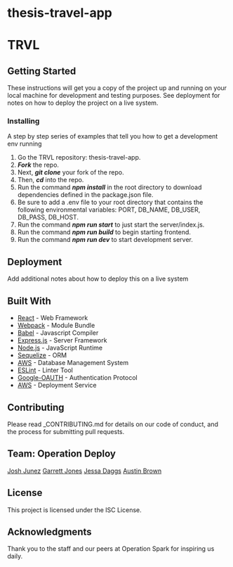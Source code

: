 # thesis-travel-app

# TRVL

## Getting Started

These instructions will get you a copy of the project up and running on your local machine for development and testing purposes. See deployment for notes on how to deploy the project on a live system.

### Installing

A step by step series of examples that tell you how to get a development env running

1. Go the TRVL repository: thesis-travel-app.
2. **_Fork_** the repo.
3. Next, **_git clone_** your fork of the repo.
4. Then, **_cd_** into the repo.
5. Run the command **_npm install_** in the root directory to download dependencies defined in the package.json file.
6. Be sure to add a .env file to your root directory that contains the following environmental variables: PORT, DB_NAME, DB_USER, DB_PASS, DB_HOST.
7. Run the command **_npm run start_** to just start the server/index.js.
8. Run the command **_npm run build_** to begin starting frontend.
9. Run the command **_npm run dev_** to start development server.

## Deployment

Add additional notes about how to deploy this on a live system

## Built With

- [React](https://reactjs.org/) - Web Framework
- [Webpack](https://maven.apache.org/) - Module Bundle
- [Babel](http://www.dropwizard.io/1.0.2/docs/) - Javascript Compiler
- [Express.js](https://maven.apache.org/) - Server Framework
- [Node.js](https://nodejs.org/en/) - JavaScript Runtime
- [Sequelize](http://www.dropwizard.io/1.0.2/docs/) - ORM
- [AWS](https://aws.amazon.com/dms/) - Database Management System
- [ESLint](http://www.dropwizard.io/1.0.2/docs/) - Linter Tool
- [Google-OAUTH](https://rometools.github.io/rome/) - Authentication Protocol
- [AWS](https://aws.amazon.com/) - Deployment Service

## Contributing

Please read \_CONTRIBUTING.md for details on our code of conduct, and the process for submitting pull requests.

## Team: Operation Deploy

[Josh Junez](https://github.com/joshjnunez)
[Garrett Jones](https://github.com/gjones2019)
[Jessa Daggs](https://github.com/jldaggs88)
[Austin Brown](https://github.com/austinbrown-opspark)

## License

This project is licensed under the ISC License.

## Acknowledgments

Thank you to the staff and our peers at Operation Spark for inspiring us daily.
